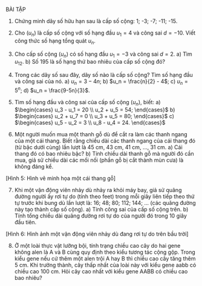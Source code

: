 BÀI TẬP

1. Chứng minh dãy số hữu hạn sau là cấp số cộng: 1; -3; -7; -11; -15.

2. Cho $(u_n)$ là cấp số cộng với số hạng đầu $u_1 = 4$ và công sai $d = -10$. Viết công thức số hạng tổng quát $u_n$.

3. Cho cấp số cộng $(u_n)$ có số hạng đầu $u_1 = -3$ và công sai $d = 2$.
   a) Tìm $u_{12}$.
   b) Số 195 là số hạng thứ bao nhiêu của cấp số cộng đó?

4. Trong các dãy số sau đây, dãy số nào là cấp số cộng? Tìm số hạng đầu và công sai của nó.
   a) $u_n = 3 - 4n$;
   b) $u_n = \frac{n}{2} - 4$;
   c) $u_n = 5^n$;
   d) $u_n = \frac{9-5n}{3}$.

5. Tìm số hạng đầu và công sai của cấp số cộng $(u_n)$, biết:
   a) $\begin{cases} u_3 - u_1 = 20 \\ u_2 + u_5 = 54; \end{cases}$
   b) $\begin{cases} u_2 + u_7 = 0 \\ u_3 + u_5 = 80; \end{cases}$
   c) $\begin{cases} u_5 - u_2 = 3 \\ u_8 - u_4 = 24. \end{cases}$

6. Một người muốn mua một thanh gỗ dù để cắt ra làm các thanh ngang của một cái thang. Biết rằng chiều dài các thanh ngang của cái thang đó (từ bậc dưới cùng) lần lượt là 45 cm, 43 cm, 41 cm, ..., 31 cm.
   a) Cái thang đó có bao nhiêu bậc?
   b) Tính chiều dài thanh gỗ mà người đó cần mua, giả sử chiều dài các mối nối (phần gỗ bị cắt thành mùn cưa) là không đáng kể.

[Hình 5: Hình vẽ minh họa một cái thang gỗ]

7. Khi một vận động viên nhảy dù nhảy ra khỏi máy bay, giả sử quãng đường người ấy rơi tự do (tính theo feet) trong mỗi giây liên tiếp theo thứ tự trước khi bung dù lần lượt là: 16; 48; 80; 112; 144; ... (các quãng đường này tạo thành cấp số cộng).
   a) Tính công sai của cấp số cộng trên.
   b) Tính tổng chiều dài quãng đường rơi tự do của người đó trong 10 giây đầu tiên.

[Hình 6: Hình ảnh một vận động viên nhảy dù đang rơi tự do trên bầu trời]

8. Ở một loài thực vật lưỡng bội, tính trạng chiều cao cây do hai gene không alen là A và B cùng quy định theo kiểu tương tác cộng gộp. Trong kiểu gene nếu cứ thêm một alen trội A hay B thì chiều cao cây tăng thêm 5 cm. Khi trưởng thành, cây thấp nhất của loài này với kiểu gene aabb có chiều cao 100 cm. Hỏi cây cao nhất với kiểu gene AABB có chiều cao bao nhiêu?